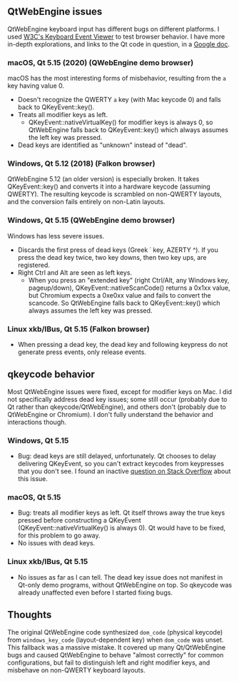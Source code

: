 ## QtWebEngine issues

QtWebEngine keyboard input has different bugs on different platforms. I used [W3C's Keyboard Event Viewer](https://w3c.github.io/uievents/tools/key-event-viewer.html) to test browser behavior. I have more in-depth explorations, and links to the Qt code in question, in a [Google doc](https://docs.google.com/document/d/1GBskBIcBoL5jj0Jb9ZD5H-pvUUKoPp2zxk2p4mpqvx4/edit#heading=h.kdanylbal2rb).

### macOS, Qt 5.15 (2020) (QWebEngine demo browser)

macOS has the most interesting forms of misbehavior, resulting from the `a` key having value 0.

- Doesn't recognize the QWERTY `a` key (with Mac keycode 0) and falls back to QKeyEvent::key().
- Treats all modifier keys as left.
    - QKeyEvent::nativeVirtualKey() for modifier keys is always 0, so QtWebEngine falls back to QKeyEvent::key() which always assumes the left key was pressed.
- Dead keys are identified as "unknown" instead of "dead".

### Windows, Qt 5.12 (2018) (Falkon browser)

QtWebEngine 5.12 (an older version) is especially broken. It takes QKeyEvent::key() and converts it into a hardware keycode (assuming QWERTY). The resulting keycode is scrambled on non-QWERTY layouts, and the conversion fails entirely on non-Latin layouts.

### Windows, Qt 5.15 (QWebEngine demo browser)

Windows has less severe issues.

- Discards the first press of dead keys (Greek ΄ key, AZERTY ^). If you press the dead key twice, two key downs, then two key ups, are registered.
- Right Ctrl and Alt are seen as left keys.
    - When you press an "extended key" (right Ctrl/Alt, any Windows key, pageup/down), QKeyEvent::nativeScanCode() returns a 0x1xx value, but Chromium expects a 0xe0xx value and fails to convert the scancode. So QtWebEngine falls back to QKeyEvent::key() which always assumes the left key was pressed.

### Linux xkb/IBus, Qt 5.15 (Falkon browser)

- When pressing a dead key, the dead key and following keypress do not generate press events, only release events.

## qkeycode behavior

Most QtWebEngine issues were fixed, except for modifier keys on Mac. I did not specifically address dead key issues; some still occur (probably due to Qt rather than qkeycode/QtWebEngine), and others don't (probably due to QtWebEngine or Chromium). I don't fully understand the behavior and interactions though.

### Windows, Qt 5.15

- Bug: dead keys are still delayed, unfortunately. Qt chooses to delay delivering QKeyEvent, so you can't extract keycodes from keypresses that you don't see. I found an inactive [question on Stack Overflow](https://stackoverflow.com/questions/3872085) about this issue.

### macOS, Qt 5.15

- Bug: treats all modifier keys as left. Qt itself throws away the true keys pressed before constructing a QKeyEvent (QKeyEvent::nativeVirtualKey() is always 0). Qt would have to be fixed, for this problem to go away.
- No issues with dead keys.

### Linux xkb/IBus, Qt 5.15

- No issues as far as I can tell. The dead key issue does not manifest in Qt-only demo programs, without QtWebEngine on top. So qkeycode was already unaffected even before I started fixing bugs.

## Thoughts

The original QtWebEngine code synthesized `dom_code` (physical keycode) from `windows_key_code` (layout-dependent key) when `dom_code` was unset. This fallback was a massive mistake. It covered up many Qt/QtWebEngine bugs and caused QtWebEngine to behave "almost correctly" for common configurations, but fail to distinguish left and right modifier keys, and misbehave on non-QWERTY keyboard layouts.
